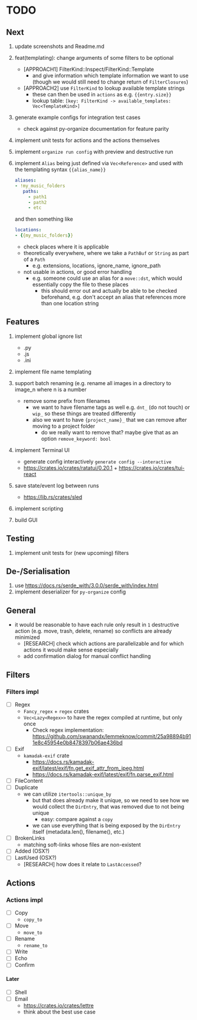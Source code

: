 # TODO

## Next

1. update screenshots and Readme.md
1. feat(templating): change arguments of some filters to be optional
    - [APPROACH1] FilterKind::Inspect/FilterKind::Template
        - and give information which template information we want to use (though we would still need to change return of `FilterClosures`)
    - [APPROACH2] use `FilterKind` to lookup available template strings
        - these can then be used in `actions` as e.g. `{{entry.size}}`
        - lookup table: `[key: FilterKind -> available_templates: Vec<TemplateKind>]`
1. generate example configs for integration test cases
    - check against py-organize documentation for feature parity
1. implement unit tests for actions and the actions themselves
1. implement `organize run config` with preview and destructive run
1. implement `Alias` being just defined via `Vec<Reference>` and used with the templating syntax `{{alias_name}}`

    ```yaml
    aliases:
    - !my_music_folders
       paths:
         - path1
         - path2
         - etc
    ```

    and then something like

    ```yaml
    locations:
    - {{my_music_folders}}
    ```

    - check places where it is applicable
    - theoretically everywhere, where we take a `PathBuf` or `String` as part of a `Path`
      - e.g. extensions, locations, ignore_name, ignore_path
    - not usable in actions, or good error handling
      - e.g. someone could use an alias for a `move::dst`, which would essentially copy the file to these places
        - this should error out and actually be able to be checked beforehand, e.g. don't accept an alias that references more than one location string

## Features

1. implement global ignore list
    - .py
    - .js
    - .ini

1. implement file name templating
1. support batch renaming (e.g. rename all images in a directory to image_n where n is a number
    - remove some prefix from filenames
      - we want to have filename tags as well e.g. `dnt_` (do not touch) or `wip_` so these things are treated differently
      - also we want to have `{project_name}_` that we can remove after moving to a project folder
        - do we really want to remove that? maybe give that as an option
          `remove_keyword: bool`

1. implement Terminal UI
    - generate config interactively `generate config --interactive`
    - <https://crates.io/crates/ratatui/0.20.1> + <https://crates.io/crates/tui-react>

1. save state/event log between runs
    - <https://lib.rs/crates/sled>

1. implement scripting
1. build GUI

## Testing

1. implement unit tests for (new upcoming) filters

## De-/Serialisation

1. use <https://docs.rs/serde_with/3.0.0/serde_with/index.html>
1. implement deserializer for `py-organize` config

## General

- it would be reasonable to have each rule only result in `1` destructive action (e.g. move, trash, delete, rename) so conflicts are already minimized
  - [RESEARCH] check which actions are parallelizable and for which actions it would make sense especially
  - add confirmation dialog for manual conflict handling  

## Filters

### Filters impl

- [ ] Regex
  - `Fancy_regex` + `regex` crates
  - `Vec<Lazy<Regex>>` to have the regex compiled at runtime, but only once
    - Check regex implementation: <https://github.com/swanandx/lemmeknow/commit/25a98894b911e8c45954e0b8478397b06ae436bd>
- [ ] Exif
  - `kamadak-exif` crate
    - <https://docs.rs/kamadak-exif/latest/exif/fn.get_exif_attr_from_jpeg.html>
    - <https://docs.rs/kamadak-exif/latest/exif/fn.parse_exif.html>
- [ ] FileContent
- [ ] Duplicate
  - we can utilize `itertools::unique_by`
    - but that does already make it unique, so we need to see how we would collect the `DirEntry`, that was removed due to not being unique
      - easy: compare against a `copy`
    - we can use everything that is being exposed by the `DirEntry` itself (metadata.len(), filename(), etc.)
- [ ] BrokenLinks
  - matching soft-links whose files are non-existent
- [ ] Added (OSX?)
- [ ] LastUsed (OSX?)
  - [RESEARCH] how does it relate to `LastAccessed`?

## Actions

### Actions impl

- [ ] Copy
  - `copy_to`
- [ ] Move
  - `move_to`
- [ ] Rename
  - `rename_to`
- [ ] Write
- [ ] Echo
- [ ] Confirm

#### Later

- [ ] Shell
- [ ] Email
  - <https://crates.io/crates/lettre>
  - think about the best use case
